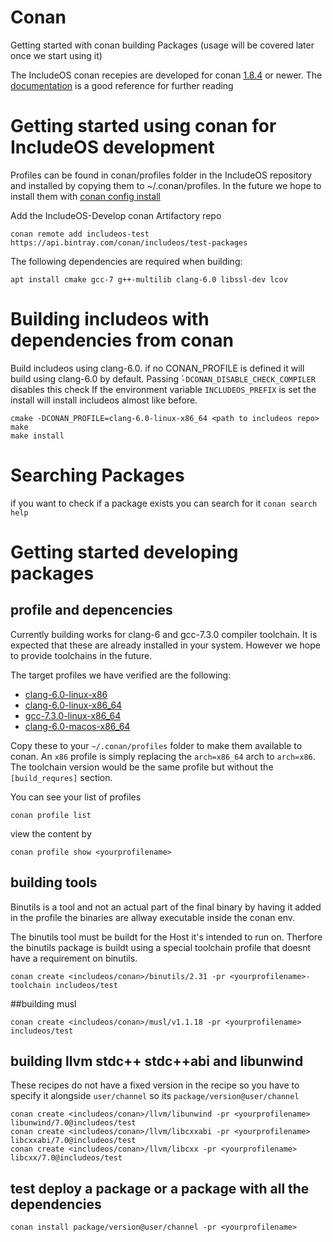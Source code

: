 # Conan
Getting started with conan building Packages (usage will be covered later once we start using it)

The IncludeOS conan recepies are developed for conan [1.8.4](https://github.com/conan-io/conan/releases/tag/1.8.4) or newer.
The [documentation](https://docs.conan.io/en/latest/index.html) is a good reference for further reading

# Getting started using conan for IncludeOS development
Profiles can be found in conan/profiles folder in the IncludeOS repository and installed by copying them to ~/.conan/profiles. In the future we hope to install them with
[conan config install](https://docs.conan.io/en/latest/reference/commands/consumer/config.html#conan-config-install)

Add the IncludeOS-Develop conan Artifactory repo
```
conan remote add includeos-test https://api.bintray.com/conan/includeos/test-packages
```
The following dependencies are required when building:
```
apt install cmake gcc-7 g++-multilib clang-6.0 libssl-dev lcov
```

# Building includeos with dependencies from conan
Build includeos using clang-6.0. if no CONAN_PROFILE is defined it will build using clang-6.0 by default.
Passing ́`-DCONAN_DISABLE_CHECK_COMPILER` disables this check
If the environment variable `INCLUDEOS_PREFIX` is set the install will install includeos almost like before.
```
cmake -DCONAN_PROFILE=clang-6.0-linux-x86_64 <path to includeos repo>
make
make install
```

# Searching Packages
if you want to check if a package exists you can search for it
`conan search help`

# Getting started developing packages
## profile and depencencies
Currently building works for clang-6 and gcc-7.3.0 compiler toolchain. It is expected that these are already installed in your system. However we hope to provide toolchains in the future.

The target profiles we have verified are the following:
- [clang-6.0-linux-x86](profiles/clang-6.0-linux-x86)
- [clang-6.0-linux-x86_64](profiles/clang-6.0-linux-x86_64)
- [gcc-7.3.0-linux-x86_64](profiles/gcc-7.3.0-linux-x86_64)
- [clang-6.0-macos-x86_64](profiles/clang-6.0-macos-x86_64)

Copy these to your `~/.conan/profiles` folder to make them available to conan. An `x86` profile is simply replacing the `arch=x86_64` arch to `arch=x86`. The toolchain version would be the same profile but without the `[build_requres]` section.

You can see your list of profiles
```
conan profile list
```
view the content by
```
conan profile show <yourprofilename>
```
## building tools
Binutils is a tool and not an actual part of the final binary by having it added in the profile the binaries are allway executable inside the conan env.

The binutils tool must be buildt for the Host it's intended to run on. Therfore the binutils package is buildt using a special toolchain profile that doesnt have a requirement on binutils.

```
conan create <includeos/conan>/binutils/2.31 -pr <yourprofilename>-toolchain includeos/test
```

##building musl
```
conan create <includeos/conan>/musl/v1.1.18 -pr <yourprofilename> includeos/test
```

## building llvm stdc++ stdc++abi and libunwind
These recipes do not have a fixed version in the recipe so you have to specify it alongside `user/channel` so its `package/version@user/channel`
```
conan create <includeos/conan>/llvm/libunwind -pr <yourprofilename> libunwind/7.0@includeos/test
conan create <includeos/conan>/llvm/libcxxabi -pr <yourprofilename> libcxxabi/7.0@includeos/test
conan create <includeos/conan>/llvm/libcxx -pr <yourprofilename> libcxx/7.0@includeos/test

```

## test deploy a package or a package with all the dependencies
```
conan install package/version@user/channel -pr <yourprofilename>
```
